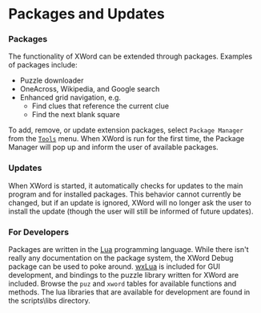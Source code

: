 Packages and Updates
====================

### Packages ###

The functionality of XWord can be extended through packages.
Examples of packages include:

- Puzzle downloader
- OneAcross, Wikipedia, and Google search
- Enhanced grid navigation, e.g.
    - Find clues that reference the current clue
    - Find the next blank square

To add, remove, or update extension packages, select `Package Manager` from
the [`Tools`](window.html#tools_menu) menu.  When XWord is run for the first
time, the Package Manager will pop up and inform the user of available packages.


### Updates ###

When XWord is started, it automatically checks for updates to the main program
and for installed packages.  This behavior cannot currently be changed, but if
an update is ignored, XWord will no longer ask the user to install the update
(though the user will still be informed of future updates).


### For Developers ###

Packages are written in the [Lua](http://www.lua.org) programming language.
While there isn't really any documentation on the package system, the
XWord Debug package can be used to poke around.
[wxLua](http://wxlua.sourceforge.net/) is included for GUI development,
and bindings to the puzzle library written for XWord are included.  Browse the
`puz` and `xword` tables for available functions and methods.  The lua
libraries that are available for development are found in the scripts\libs
directory.
